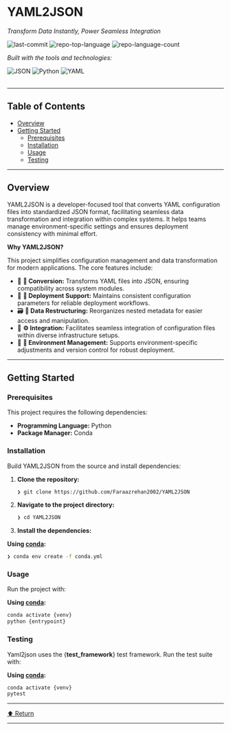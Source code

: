 <div id="top">

<!-- HEADER STYLE: CLASSIC -->
<div>


# YAML2JSON

<em>Transform Data Instantly, Power Seamless Integration</em>

<!-- BADGES -->
<img src="https://img.shields.io/github/last-commit/Faraazrehan2002/YAML2JSON?style=flat&logo=git&logoColor=white&color=0080ff" alt="last-commit">
<img src="https://img.shields.io/github/languages/top/Faraazrehan2002/YAML2JSON?style=flat&color=0080ff" alt="repo-top-language">
<img src="https://img.shields.io/github/languages/count/Faraazrehan2002/YAML2JSON?style=flat&color=0080ff" alt="repo-language-count">

<em>Built with the tools and technologies:</em>

<img src="https://img.shields.io/badge/JSON-000000.svg?style=flat&logo=JSON&logoColor=white" alt="JSON">
<img src="https://img.shields.io/badge/Python-3776AB.svg?style=flat&logo=Python&logoColor=white" alt="Python">
<img src="https://img.shields.io/badge/YAML-CB171E.svg?style=flat&logo=YAML&logoColor=white" alt="YAML">

</div>
<br>

---

## Table of Contents

- [Overview](#overview)
- [Getting Started](#getting-started)
    - [Prerequisites](#prerequisites)
    - [Installation](#installation)
    - [Usage](#usage)
    - [Testing](#testing)

---

## Overview

YAML2JSON is a developer-focused tool that converts YAML configuration files into standardized JSON format, facilitating seamless data transformation and integration within complex systems. It helps teams manage environment-specific settings and ensures deployment consistency with minimal effort.

**Why YAML2JSON?**

This project simplifies configuration management and data transformation for modern applications. The core features include:

- 🧩 **🔄 Conversion:** Transforms YAML files into JSON, ensuring compatibility across system modules.
- 🚀 **🚦 Deployment Support:** Maintains consistent configuration parameters for reliable deployment workflows.
- 🗃️ **📂 Data Restructuring:** Reorganizes nested metadata for easier access and manipulation.
- 🔧 **⚙️ Integration:** Facilitates seamless integration of configuration files within diverse infrastructure setups.
- 🎯 **🎯 Environment Management:** Supports environment-specific adjustments and version control for robust deployment.

---

## Getting Started

### Prerequisites

This project requires the following dependencies:

- **Programming Language:** Python
- **Package Manager:** Conda

### Installation

Build YAML2JSON from the source and install dependencies:

1. **Clone the repository:**

    ```sh
    ❯ git clone https://github.com/Faraazrehan2002/YAML2JSON
    ```

2. **Navigate to the project directory:**

    ```sh
    ❯ cd YAML2JSON
    ```

3. **Install the dependencies:**

**Using [conda](https://docs.conda.io/):**

```sh
❯ conda env create -f conda.yml
```

### Usage

Run the project with:

**Using [conda](https://docs.conda.io/):**

```sh
conda activate {venv}
python {entrypoint}
```

### Testing

Yaml2json uses the {__test_framework__} test framework. Run the test suite with:

**Using [conda](https://docs.conda.io/):**

```sh
conda activate {venv}
pytest
```

---

<div align="left"><a href="#top">⬆ Return</a></div>

---
